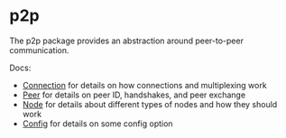# p2p

The p2p package provides an abstraction around peer-to-peer communication.

Docs:

- [Connection](https://github.com/cometbft/cometbft/blob/main/spec/p2p/legacy-docs/connection.md) for details on how connections and multiplexing work
- [Peer](https://github.com/cometbft/cometbft/blob/main/spec/p2p/legacy-docs/node.md) for details on peer ID, handshakes, and peer exchange
- [Node](https://github.com/cometbft/cometbft/blob/main/spec/p2p/legacy-docs/node.md) for details about different types of nodes and how they should work
- [Config](https://github.com/cometbft/cometbft/blob/main/spec/p2p/legacy-docs/config.md) for details on some config option
